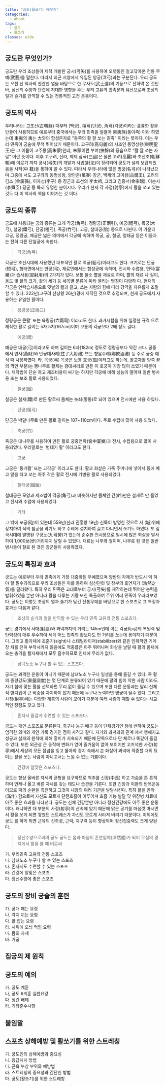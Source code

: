 ```yaml
---
title: "궁도(활쏘기) 배우기"
categories:
  - about
tags:
  - 궁도
  - 활쏘기
classes: wide
---
```


## 궁도란 무엇인가? 

궁도란 우리 조상들이 제작 개발한 궁시(弓矢)를 사용하여 오랫동안 갈고닦아온 전통 무예(武藝)를 말한다. 따라서 최근 서양에서 유입된 양궁(洋弓)과는 구분된다. 우리 궁도는 오천 년 역사의 찬란한 얼을 바탕으로 한 무사도(武士道)의 기풍으로 전하여 온 것인바, 심신의 수양과 단련에 지대한 영향을 주는 우리 고유의 민족문화 유산으로써 조상의 얼과 슬기를 만끽할 수 있는 전통적인 고전 운동이다.

## 궁도의 역사 

우리나라는 고조선(古朝鮮) 때부터 (맥궁), 檀弓(단궁), 角弓(각궁)이라는 훌륭한 활을 만들어 사용하므로 예로부터 중국에서는 우리 민족을 일컬어 東夷族(동이족) 이라 하였는데 東夷의 夷는 大와의 합성문자로 “동쪽의 활 잘 쏘는 민족” 이라는 뜻이다. 이는 우리 민족이 궁술에 무척 뛰어났기 때문이다.
고구려(高句麗)의 시조인 동명성왕(東明聖王)은 그 이름이 고주몽(高朱蒙)인데, 朱蒙이란 부여(扶餘)의 풍습으로 “활 잘 쏘는 사람” 이란 뜻이다.
이후 고구려, 신라, 백제 삼국(三國)은 물론 고려(高麗)와 조선조(朝鮮朝)에 이르기 까지 궁시(弓矢)의 개발과 사법(射法)이 장려되어 궁도가 널리 보급되었음을 사적(中 籍)을 통하여 알 수 있다. 따라서 우리나라에 많은 명궁(名弓)이 나타났으며 그중에 서도 고구려의 동명성왕, 양만춘(萬春) 장군, 백제의 고이왕(古爾王), 고려의 김소 (金慶孫), 이자성(李子) 등 장군과 조선의 李太祖, 그리고 김종서(金宗瑞), 이순시 (李舜臣) 장군 등 특히 유명한 분이시다.
우리가 현재 각 사정(射亭)에서 활을 쏘고 있는 것도 다 이 역사의 맥을 이어가는 것 이다.

## 궁도의 종류

궁도에 사용되는 궁의 종류는 크게 각궁(角弓), 정량궁(正兩引), 예궁(禮弓), 목궁(木弓), 철궁(鐵弓), 단궁(檀弓), 죽궁(竹弓), 고궁, 철태궁(胎) 등으로 나뉜다. 이 가운데 고궁, 정량궁, 예궁은 넓은 의미에서 각궁에 속하며 목궁, 궁, 철궁, 철태궁 등은 이들과는 전혀 다른 단일궁에 속한다.

>각궁(角弓)

각궁은 조선시대에 사용했던 대표적인 활로 맥궁(貊弓)이라고도 한다. 크기로는 단궁(短弓), 형태면에서는 만궁(弓), 재료면에서는 합성궁에 속하며, 전시와 수렵용, 연락(宴樂)과 습사용(習射用)의 2가지가 있다. 보통 물소 뿔을 재료로 하며, 뿔의 재료 나 길이, 용도 및 활의 크기, 활의 세기 등 세목별 분류에 따라 불리는 명칭이 다양하 다. 현재의 각궁은 연락습사용으로 옛날의 활과 같고, 쏘는 사람의 힘에 따라 강약을 자유롭게 조절할 수 있다. 222년(고구려 산상왕 26년)경에 제작된 것으로 추정되며, 현재 궁도에서 사용하는 유일한 활이다.

>정량궁(正兩三)

정량궁은 큰활' 또는 육량궁(六兩司) 이라고도 한다. 과거시험을 위해 일정한 규격 으로 제작한 활로 길이는 5자 5치(167cm)이며 보통의 각궁보다 2배 정도 길다.

>예궁(禮)

예궁은 대궁(弓)이라고도 하며 길이는 6자(182m) 정도로 정량궁보다 약간 크다. 궁중에서 연사(燕財)와 반궁대사례(住了大射禮) 또는 향음주례(鄕飮酒禮) 등 주로 궁중 예식 때 사용하였다.
라. 목궁(弓) 목궁은 보통 호궁(孤)이라고도 하는데, 활고자활 양쪽 끝의 꺾인 부분)는 뽕나무로 활체는 광대싸리로 만든 이 호궁이 가장 많이 쓰였기 때문이다. 제작법이 단순 하고 제조비용이 싸기는 하지만 각궁에 비해 성능이 떨어져 일반 병사용 또는 보조 활로 사용되었다.

>철궁(鐵)

철궁은 철재(鐵)로 만든 활로써 몸체는 놋쇠(황동)로 되어 있으며 전시에만 사용 하였다.

>단궁(檀弓)

단궁은 박달나무로 만든 활로 길이는 107~110cm이다. 주로 수렵에 많이 사용 되었다.

>축궁(竹)

죽궁은 대나무를 사용하여 만든 활로 궁중연락(宮中宴樂)과 전시, 수렵용으로 많이 사용되었다. 우리말로는 '벙테기 활' 이라고도 한다.

>고궁

고궁은 '동개활' 또는 고각궁' 이라고도 한다. 활과 화살은 가죽 주머니에 넣어서 등에 메고 말을 타고 쏘는 아주 작은 활로 전시에 기병용 활로 사용되었다.

>철태궁(鐵胎)

철태궁은 모양과 제조법이 각궁(角弓)과 비슷하지만 몸체인 간(幹)만은 철재로 만 들었고 전시와 수렵에 사용되었다.

>기타

그 밖에 포궁(砲)이 있는데 558년(신라 진흥왕 19년) 신득이 발명한 것으로 서 (城)위에 장치하여 적의 침공을 막기도 하고 수레에 설치하여 끌고 다니면서 쏘기도 하였다. 또 삼국시대에 발명된 구궁노(九弓勞)가 있는데 순수한 전시용으로 일시에 많은 화살을 발사하여 1,000보(步)거리까지 날릴 수 있었다. 재료는 나무와 철이며, 나무로 된 것은 일반 병사들이 철로 된 것은 장군들이 사용하였다.


## 궁도의 특징과 효과 

궁도는 예로부터 우리 민족에게 가장 대중화된 무예였으며 양반의 자제가 반드시 익 혀야 할 필수과목으로 우리 조상들은 이를 통하여 심신단련 및 장부의 호연지기 (浩然之氣)를 길러왔다. 특히 우리 민족은 고대로부터 궁시(弓矢)를 제작하는데 뛰어난 능력을 발휘하였을 뿐만 아니라 활을 다루는 기량 또한 특출하여 주위 여러 민족이 우러러보았다. 궁도는 이렇듯 조상의 얼과 슬기가 담긴 전통무예를 바탕으로 한 스포츠로 그 특징과 효과는 다음과 같다.

>조상의 슬기와 얼을 만끽할 수 있는 우리 민족 고유의 전통 스포츠다.

궁도 경기에서 사대(射臺)와 과녁까지의 거리는 145m인데 이는 각궁角弓)의 복원력 및 탄력성이 매우 우수하여 세계 어느 민족의 활보다도 먼 거리를 쏘는데 용이하기 때문이다.
그리고 활자체에 조준기(sight)나 스태빌라이저(stabilizer)와 같은 인위적인 기계장 치를 전혀 부착시키지 않음에도 적중률은 아주 뛰어나며 화살을 날릴 때 활의 몸체에 오는 충격을 활자체에서 모두 흡수하므로 인체에 무리가 없다.

>남녀노소 누구나 할 수 있는 스포츠다.

궁도는 과격한 운동이 아니기 때문에 남녀노소 누구나 일생을 통해 즐길 수 있다. 즉 활의 중량강도(重量調度)는 몇 단계로 분류되어 있기 때문에 팔의 힘이 약한 사람 이라도 자기 힘에 맞는 활을 선택하면 무리 없이 즐길 수 있으며 또한 다른 운동과는 달리 신체적 핸디캡이 큰 비중을 차지하지 않기 때문에 누구나 노력하면 명궁이 될수 있다. 그리고 사정(射亭)에는 다양한 계층의 사람이 모이기 때문에 여러 사람과 제할 수 있다는 사교적인 장점도 갖고 있다.

>혼자서 즐겁게 수련할 수 있는 스포츠다.

궁도는 개인 스포츠로 분류된다. 축구나 농구 배구 등이 단체경기인 점에 반하여 궁도는 엄격한 의미와 개인 기록 경기인 점이 사격과 같다. 자기와 과녁과의 관계 에서 행해지고 성공과 실패의 원칙에 의해 흥미가 지속되기 때문에 단독으로나 단 체로나 똑같이 즐길 수 있다. 또한 외관상 큰 동작에 변화가 없어 즐거움이 없어 보이지만 고즈넉한 사정(射亭)에서 세상의 모든 잡념을 잊고 물아의 경지 속에서 쏜 화살이 과녁에 적중할 때의 묘미는 활을 쏘는 사람이 아니고서는 느낄 수 없는 기쁨이다.

>건강에 알맞은 스포츠다.

궁도는 항상 올바른 자세와 균형을 요구하므로 척추를 신장(中長) 하고 가슴을 튼 튼히 하며 언제나 옳고 바른 자세를 갖는 태도나 습관을 기른다. 또한 긴장과 이완의 반복운동이므로 피의 순환을 촉진하고 그것이 내장의 여러 기관을 발달시킨다. 특히 활을 만작(滿作) 함으로써 자신도 모르게 단전호흡이 이루어져 호흡 기능 발달 및 위장병 치료에 아주 좋은 효과를 나타낸다.
궁도는 신체 건강뿐만 아니라 정신건강에도 아주 좋은 운동이다. 왜냐하면 대 부분의 사정(射亭)이 산속에 있기 때문에 맑은 공기를 마음껏 마시면서 활을 쏘게 되면 쌓였던 스트레스가 자신도 모르게 사라져 버리기 때문이다. 이외에도 궁도 를 하게 되면 근육의 신축성, 근력, 지구력 등이 향상되며 정신집중력도 크게 양된다.

>정신수양으로써의 궁도 궁도는 몸과 마음이 혼연일체(渾然體)가 되어 무심의 경지에서 활을 쏠 때 비로써



가. 우리민족 고유의 전통 스포츠     
나. 남녀노소 누구나 할 수 있는 스포츠     
다. 혼자서도 수련할 수 있는 스포츠      
라. 건강에 알맞은 스포츠     
마. 정신수양에 좋은 스포츠      

## 궁도의 장비 궁술의 훈련 
가. 궁대 매는 요령      
나. 각지 끼는 요령      
다. 활 잡는 요령      
라. 시위에 오늬 먹임 요령      
마. 몸의 자세     
바. 거궁     

## 집궁의 제 원칙

## 궁도의 예의 
가. 궁도 계훈      
나, 궁도 9계훈 실천요강      
다. 정간 배례      
라. 기타준수사항     

## 붙임말 

## 스포츠 상해예방 및 활쏘기를 위한 스트레칭 
가. 궁도인의 상해예방과 중요성      
나. 응급처치 방법      
다. 근육 부상 부위와 예방법      
라. 스트레칭의 중요성과 간단한 방법      
마. 궁도(활쏘기)를 위한 스트레칭     

